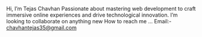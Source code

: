 Hi, I’m Tejas Chavhan
Passionate about mastering web development to craft immersive online experiences and drive technological innovation.
I’m looking to collaborate on anything new
How to reach me ... Email:- chavhantejas35@gmail.com

